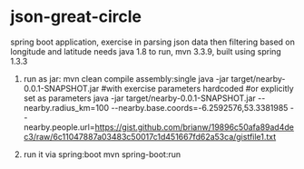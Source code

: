 # json-great-circle
spring boot application, exercise in parsing json data then filtering based on longitude and latitude
needs java 1.8 to run, 
mvn 3.3.9, built using spring 1.3.3

1) run as jar:
mvn clean compile assembly:single
java -jar target/nearby-0.0.1-SNAPSHOT.jar #with exercise parameters hardcoded
#or explicitly set as parameters
java -jar target/nearby-0.0.1-SNAPSHOT.jar --nearby.radius_km=100 --nearby.base.coords=-6.2592576,53.3381985 --nearby.people.url=https://gist.github.com/brianw/19896c50afa89ad4dec3/raw/6c11047887a03483c50017c1d451667fd62a53ca/gistfile1.txt


2) run it via spring:boot
mvn spring-boot:run

